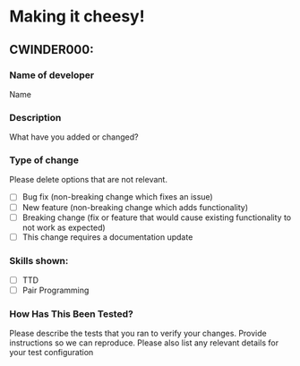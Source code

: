 # Making it cheesy!

## CWINDER000:

### Name of developer

Name

### Description

What have you added or changed?

### Type of change

Please delete options that are not relevant.

- [ ] Bug fix (non-breaking change which fixes an issue)
- [ ] New feature (non-breaking change which adds functionality)
- [ ] Breaking change (fix or feature that would cause existing functionality to not work as expected)
- [ ] This change requires a documentation update

### Skills shown:

- [ ] TTD
- [ ] Pair Programming

### How Has This Been Tested?

Please describe the tests that you ran to verify your changes. Provide instructions so we can reproduce. Please also list any relevant details for your test configuration
